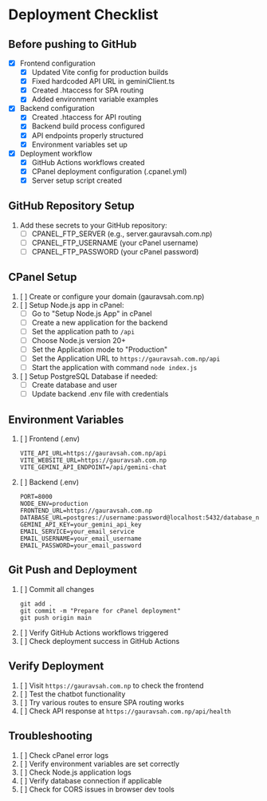 # Deployment Checklist

## Before pushing to GitHub
- [x] Frontend configuration
  - [x] Updated Vite config for production builds
  - [x] Fixed hardcoded API URL in geminiClient.ts
  - [x] Created .htaccess for SPA routing
  - [x] Added environment variable examples

- [x] Backend configuration
  - [x] Created .htaccess for API routing
  - [x] Backend build process configured
  - [x] API endpoints properly structured
  - [x] Environment variables set up

- [x] Deployment workflow
  - [x] GitHub Actions workflows created
  - [x] CPanel deployment configuration (.cpanel.yml)
  - [x] Server setup script created

## GitHub Repository Setup
1. Add these secrets to your GitHub repository:
   - [ ] CPANEL_FTP_SERVER (e.g., server.gauravsah.com.np)
   - [ ] CPANEL_FTP_USERNAME (your cPanel username)
   - [ ] CPANEL_FTP_PASSWORD (your cPanel password)

## CPanel Setup
1. [ ] Create or configure your domain (gauravsah.com.np)
2. [ ] Setup Node.js app in cPanel:
   - [ ] Go to "Setup Node.js App" in cPanel
   - [ ] Create a new application for the backend
   - [ ] Set the application path to `/api`
   - [ ] Choose Node.js version 20+
   - [ ] Set the Application mode to "Production"
   - [ ] Set the Application URL to `https://gauravsah.com.np/api`
   - [ ] Start the application with command `node index.js`
3. [ ] Setup PostgreSQL Database if needed:
   - [ ] Create database and user
   - [ ] Update backend .env file with credentials

## Environment Variables
1. [ ] Frontend (.env)
   ```
   VITE_API_URL=https://gauravsah.com.np/api
   VITE_WEBSITE_URL=https://gauravsah.com.np
   VITE_GEMINI_API_ENDPOINT=/api/gemini-chat
   ```

2. [ ] Backend (.env)
   ```
   PORT=8000
   NODE_ENV=production
   FRONTEND_URL=https://gauravsah.com.np
   DATABASE_URL=postgres://username:password@localhost:5432/database_name
   GEMINI_API_KEY=your_gemini_api_key
   EMAIL_SERVICE=your_email_service
   EMAIL_USERNAME=your_email_username
   EMAIL_PASSWORD=your_email_password
   ```

## Git Push and Deployment
1. [ ] Commit all changes
   ```
   git add .
   git commit -m "Prepare for cPanel deployment"
   git push origin main
   ```
2. [ ] Verify GitHub Actions workflows triggered
3. [ ] Check deployment success in GitHub Actions

## Verify Deployment
1. [ ] Visit `https://gauravsah.com.np` to check the frontend
2. [ ] Test the chatbot functionality
3. [ ] Try various routes to ensure SPA routing works
4. [ ] Check API response at `https://gauravsah.com.np/api/health`

## Troubleshooting
1. [ ] Check cPanel error logs
2. [ ] Verify environment variables are set correctly
3. [ ] Check Node.js application logs
4. [ ] Verify database connection if applicable
5. [ ] Check for CORS issues in browser dev tools
